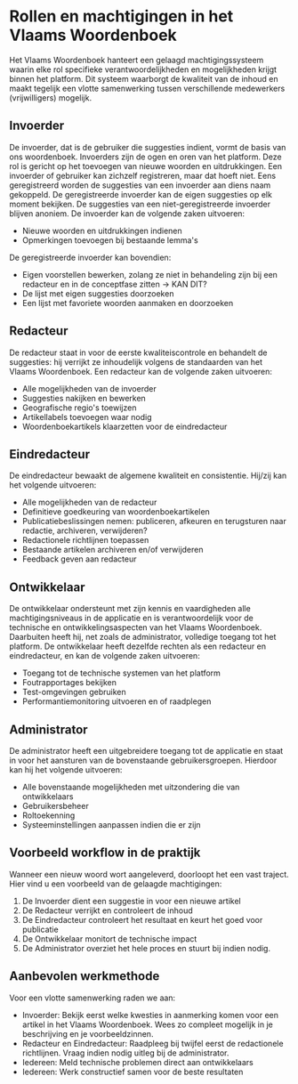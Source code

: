# Rollen en machtigingen in het Vlaams Woordenboek 

Het Vlaams Woordenboek hanteert een gelaagd machtigingssysteem waarin elke rol specifieke verantwoordelijkheden en mogelijkheden krijgt binnen het platform. 
Dit systeem waarborgt de kwaliteit van de inhoud en maakt tegelijk een vlotte samenwerking tussen verschillende medewerkers (vrijwilligers) mogelijk. 

## Invoerder 

De invoerder, dat is de gebruiker die suggesties indient, vormt de basis van ons woordenboek. Invoerders zijn de ogen en oren van het platform. Deze rol is gericht op het toevoegen van nieuwe woorden en uitdrukkingen. Een invoerder of gebruiker kan zichzelf registreren, maar dat hoeft niet. Eens geregistreerd worden de suggesties van een invoerder aan diens naam gekoppeld. De geregistreerde invoerder kan de eigen suggesties op elk moment bekijken. De suggesties van een niet-geregistreerde invoerder blijven anoniem. De invoerder kan de volgende zaken uitvoeren:

- Nieuwe woorden en uitdrukkingen indienen
- Opmerkingen toevoegen bij bestaande lemma's

De geregistreerde invoerder kan bovendien: 

- Eigen voorstellen bewerken, zolang ze niet in behandeling zijn bij een redacteur en in de conceptfase zitten -> KAN DIT?
- De lijst met eigen suggesties doorzoeken
- Een lijst met favoriete woorden aanmaken en doorzoeken

## Redacteur 

De redacteur staat in voor de eerste kwaliteiscontrole en behandelt de suggesties: hij verrijkt ze inhoudelijk volgens de standaarden van het Vlaams Woordenboek.
Een redacteur kan de volgende zaken uitvoeren: 

- Alle mogelijkheden van de invoerder 
- Suggesties nakijken en bewerken 
- Geografische regio's toewijzen 
- Artikellabels toevoegen waar nodig
- Woordenboekartikels klaarzetten voor de eindredacteur 

## Eindredacteur 

De eindredacteur bewaakt de algemene kwaliteit en consistentie. Hij/zij kan het volgende uitvoeren:

- Alle mogelijkheden van de redacteur 
- Definitieve goedkeuring van woordenboekartikelen 
- Publicatiebeslissingen nemen: publiceren, afkeuren en terugsturen naar redactie, archiveren, verwijderen?
- Redactionele richtlijnen toepassen 
- Bestaande artikelen archiveren en/of verwijderen 
- Feedback geven aan redacteur

## Ontwikkelaar 

De ontwikkelaar ondersteunt met zijn kennis en vaardigheden alle machtigingsniveaus in de applicatie en is verantwoordelijk voor de technische en ontwikkelingsaspecten van het Vlaams Woordenboek. Daarbuiten heeft hij, net zoals de administrator, volledige toegang tot het platform. De ontwikkelaar heeft dezelfde rechten als een redacteur en eindredacteur, en kan de volgende zaken uitvoeren: 

- Toegang tot de technische systemen van het platform 
- Foutrapportages bekijken 
- Test-omgevingen gebruiken 
- Performantiemonitoring uitvoeren en of raadplegen 

## Administrator 

De administrator heeft een uitgebreidere toegang tot de applicatie en staat in voor het aansturen van de bovenstaande gebruikersgroepen. Hierdoor kan hij het volgende uitvoeren: 

- Alle bovenstaande mogelijkheden met uitzondering die van ontwikkelaars
- Gebruikersbeheer 
- Roltoekenning 
- Systeeminstellingen aanpassen indien die er zijn

## Voorbeeld workflow in de praktijk 

Wanneer een nieuw woord wort aangeleverd, doorloopt het een vast traject. Hier vind u een voorbeeld van de gelaagde machtigingen: 

1. De Invoerder dient een suggestie in voor een nieuwe artikel 
2. De Redacteur verrijkt en controleert de inhoud 
3. De Eindredacteur controleert het resultaat en keurt het goed voor publicatie
4. De Ontwikkelaar monitort de technische impact 
5. De Administrator overziet het hele proces en stuurt bij indien nodig. 

## Aanbevolen werkmethode 

Voor een vlotte samenwerking raden we aan: 

- Invoerder: Bekijk eerst welke kwesties in aanmerking komen voor een artikel in het Vlaams Woordenboek. Wees zo compleet mogelijk in je beschrijving en je voorbeeldzinnen.
- Redacteur en Eindredacteur: Raadpleeg bij twijfel eerst de redactionele richtlijnen. Vraag indien nodig uitleg bij de administrator.
- Iedereen: Meld technische problemen direct aan ontwikkelaars 
- Iedereen: Werk constructief samen voor de beste resultaten 
